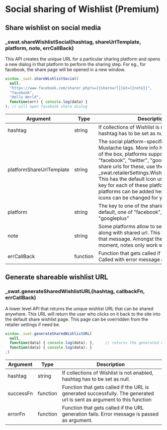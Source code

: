 # Social sharing of Wishlist (Premium)

## Share wishlist on social media

### _swat.shareWishlistSocial(hashtag, shareUrlTemplate, platform, note, errCallBack)

This API creates the unique URL for a particular sharing platform and opens a new dialog in that platform to perform the sharing step. For eg., for facebook, the share page will be opened in a new window.

```javascript
window._swat.shareWishlistSocial(
  null,
  "https://www.facebook.com/sharer.php?u={{shareurl}}&t={{note}}",
  "facebook",
  "Hello World",
  function(err) { console.log(data) }
); // will open facebook share dialog
```

Argument | Type | Description
--------- | ------- | -----------
hashtag | string | If collections of Wishlist is not enabled, hashtag has to be set as null.
platformShareUrlTemplate | string | The social platform-specific share URL with Mustache tags. More info here and here. Out of the box, platforms supported are "facebook", "twitter", "googleplus". To get share urls for these, use the variable - _swat.retailerSettings.Wishlist.SharingModes. This has the default icon url, share url and key for each of these platforms. Again, new platforms can be added here and/or default icons can be changed for you if you need it.
platform | string | The key to one of the sharing platforms. By default, one of "facebook", "twitter", "googleplus"
note | string | Some platforms allow to send a custom note along with shared url. This field is to capture that message. Amongst the defaults, at the moment, notes only work with twitter.
errCallBack | function | Function that gets called if there is an error. Called with error message as argument.

## Generate shareable wishlist URL

### _swat.generateSharedWishlistURL(hashtag, callbackFn, errCallBack)

A lower level API that returns the unique wishlist URL that can be shared anywhere. This URL will return the user who clicks on it back to the site into the default share wishlist page. This page can be overridden from the retailer settings if need be.

```javascript
window._swat.generateSharedWishlistURL(
  null,
  function(data) { console.log(data); },     // returns the generated url
  function(data) { console.log(data); }
;)
```

Argument | Type | Description
--------- | ------- | -----------
hashtag | string | If collections of Wishlist is not enabled, hashtag has to be set as null.
successFn | function | Function that gets called if the URL is generated successfully. The generated url is sent as argument to this function
errorFn | function | Function that gets called if the URL generation fails. Error message is passed as argument.
